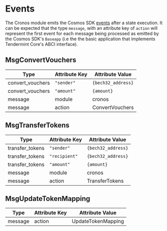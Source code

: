 <!--
order: 6
-->

# Events

The Cronos module emits the Cosmos SDK [events](./../../../docs/quickstart/events.md#sdk-and-tendermint-events) after a state execution. It can be expected that the type `message`, with an
attribute key of `action` will represent the first event for each message being processed as emitted
by the Cosmos SDK's `Baseapp` (i.e the the basic application that implements Tendermint Core's ABCI
interface).

## MsgConvertVouchers

| Type             | Attribute Key | Attribute Value    |
| ---------------- | ------------- | ------------------ |
| convert_vouchers | `"sender"`    | `{bech32_address}` |
| convert_vouchers | `"amount"`    | `{amount}`         |
| message          | module        | cronos             |
| message          | action        | ConvertVouchers    |

## MsgTransferTokens

| Type            | Attribute Key | Attribute Value    |
| --------------- | ------------- | ------------------ |
| transfer_tokens | `"sender"`    | `{bech32_address}` |
| transfer_tokens | `"recipient"` | `{bech32_address}` |
| transfer_tokens | `"amount"`    | `{amount}`         |
| message         | module        | cronos             |
| message         | action        | TransferTokens     |

## MsgUpdateTokenMapping

| Type    | Attribute Key | Attribute Value    |
| ------- | ------------- | ------------------ |
| message | action        | UpdateTokenMapping |
